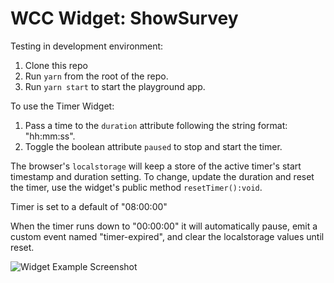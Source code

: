 # WCC Widget: ShowSurvey

Testing in development environment:

1. Clone this repo
2. Run `yarn` from the root of the repo.
3. Run `yarn start` to start the playground app.

To use the Timer Widget:

1. Pass a time to the `duration` attribute following the string format: "hh:mm:ss".
2. Toggle the boolean attribute `paused` to stop and start the timer.

The browser's `localstorage` will keep a store of the active timer's start timestamp and duration setting. To change, update the duration and reset the timer, use the widget's public method `resetTimer():void`.

Timer is set to a default of "08:00:00"

When the timer runs down to "00:00:00" it will automatically pause, emit a custom event named "timer-expired", and clear the localstorage values until reset. 

![Widget Example Screenshot](./static/timer_screenshot.png)
